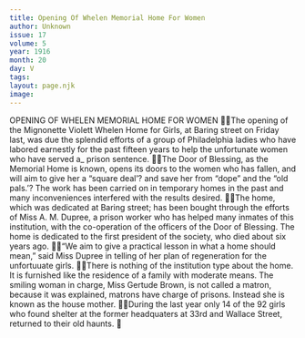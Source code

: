 ```yaml
---
title: Opening Of Whelen Memorial Home For Women
author: Unknown
issue: 17
volume: 5
year: 1916
month: 20
day: V
tags:
layout: page.njk
image:
---
```

OPENING OF WHELEN MEMORIAL HOME FOR WOMEN The opening of the Mignonette Violett Whelen Home for Girls, at Baring street on Friday last, was due the splendid efforts of a group of Philadelphia ladies who have labored earnestly for the past fifteen years to help the unfortunate women who have served a_ prison sentence. The Door of Blessing, as the Memorial Home is known, opens its doors to the women who has fallen, and will aim to give her a “square deal’? and save her from “dope” and the “old pals.’? The work has been carried on in temporary homes in the past and many inconveniences interfered with the results desired. The home, which was dedicated at Baring street; has been bought through the efforts of Miss A. M. Dupree, a prison worker who has helped many inmates of this institution, with the co-operation of the officers of the Door of Blessing. The home is dedicated to the first president of the society, who died about six years ago. “We aim to give a practical lesson in what a home should mean,” said Miss Dupree in telling of her plan of regeneration for the unfortuuate girls. There is nothing of the institution type about the home. It is furnished like the residence of a family with moderate means. The smiling woman in charge, Miss Gertude Brown, is not called a matron, because it was explained, matrons have charge of prisons. Instead she is known as the house mother. During the last year only 14 of the 92 girls who found shelter at the former headquaters at 33rd and Wallace Street, returned to their old haunts. 
